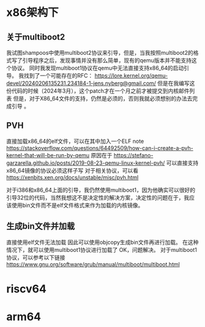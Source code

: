 # x86架构下
## 关于multiboot2
我试图shampoos中使用multiboot2协议来引导，但是，当我按照multiboot2的格式写了引导程序之后，发现事情并没有那么简单，现有的qemu版本并不能支持这个协议。
同时我发现multiboot1协议在qemu中无法直接支持x86_64的启动引导。
我找到了一个可能存在的RFC：
https://lore.kernel.org/qemu-devel/20240206135231.234184-1-jens.nyberg@gmail.com/
但是在我编写这份代码的时候（2024年3月），这个patch才在一个月之前才被提交到内核邮件列表
但是，对于X86_64文件的支持，仍然是必须的，否则我就必须想别的办法去完成引导 。

## PVH
直接加载x86_64的elf文件，可以在其中加入一个ELF note
https://stackoverflow.com/questions/64492509/how-can-i-create-a-pvh-kernel-that-will-be-run-by-qemu
原因在于
https://stefano-garzarella.github.io/posts/2019-08-23-qemu-linux-kernel-pvh/
可以直接支持x86_64镜像的协议必须这样子写
对于相关协议，可以看
https://xenbits.xen.org/docs/unstable/misc/pvh.html

对于i386和x86_64上面的引导，我仍然使用multiboot1，因为他确实可以很好的引导32位的代码，当然我想这不是决定性的解决方案，决定性的问题在于，我应该使用bin文件而不是elf文件格式来作为加载的内核镜像。

## 生成bin文件并加载
直接使用elf文件无法加载
因此可以使用objcopy生成bin文件再进行加载。
在这种情况下，就可以使用multiboot1协议进行加载了
OK，问题解决。
对于multiboot1协议，可以参考以下链接
https://www.gnu.org/software/grub/manual/multiboot/multiboot.html

# riscv64

# arm64

